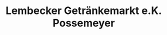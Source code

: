 ---
title: "Lembecker Getränkemarkt e.K. Possemeyer"
url: /dorsten/lembecker-getraenkemarkt-e-k-possemeyer/
shop: Getränke
---